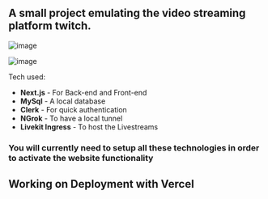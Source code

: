 ## A small project emulating the video streaming platform twitch.
![image](https://github.com/user-attachments/assets/36a584fc-3854-45f9-b6cb-3b3d308e9e25)

![image](https://github.com/user-attachments/assets/39787b2b-bdf3-4773-acd9-004a89d305f8)

Tech used:
- **Next.js** - For Back-end and Front-end
- **MySql** - A local database
- **Clerk** - For quick authentication
- **NGrok** - To have a local tunnel
- **Livekit Ingress** - To host the Livestreams

### You will currently need to setup all these technologies in order to activate the website functionality

## Working on Deployment with **Vercel**
